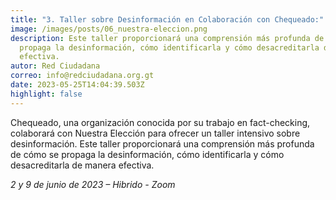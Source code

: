 ```yaml
---
title: "3. Taller sobre Desinformación en Colaboración con Chequeado:"
image: /images/posts/06_nuestra-eleccion.png
description: Este taller proporcionará una comprensión más profunda de cómo se
  propaga la desinformación, cómo identificarla y cómo desacreditarla de manera
  efectiva.
autor: Red Ciudadana
correo: info@redciudadana.org.gt
date: 2023-05-25T14:04:39.503Z
highlight: false
---
```

Chequeado, una organización conocida por su trabajo en fact-checking, colaborará con Nuestra Elección para ofrecer un taller intensivo sobre desinformación. Este taller proporcionará una comprensión más profunda de cómo se propaga la desinformación, cómo identificarla y cómo desacreditarla de manera efectiva.

*2 y 9 de junio de 2023 – Hibrido - Zoom*